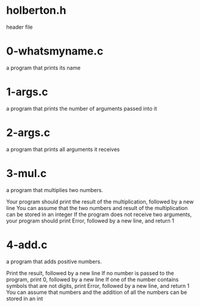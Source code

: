# holberton.h
header file

# 0-whatsmyname.c
a program that prints its name

# 1-args.c
 a program that prints the number of arguments passed into it

# 2-args.c
a program that prints all arguments it receives

# 3-mul.c
a program that multiplies two numbers.

Your program should print the result of the multiplication, followed by a new line
You can assume that the two numbers and result of the multiplication can be stored in an integer
If the program does not receive two arguments, your program should print Error, followed by a new line, and return 1

# 4-add.c
a program that adds positive numbers.

Print the result, followed by a new line
If no number is passed to the program, print 0, followed by a new line
If one of the number contains symbols that are not digits, print Error, followed by a new line, and return 1
You can assume that numbers and the addition of all the numbers can be stored in an int


